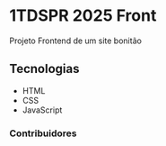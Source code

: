 # 1TDSPR 2025 Front

Projeto Frontend de um site bonitão

## Tecnologias

- HTML
- CSS
- JavaScript

### Contribuidores